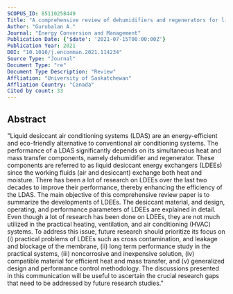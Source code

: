 ```yaml
---
SCOPUS_ID: 85110258449
Title: "A comprehensive review of dehumidifiers and regenerators for liquid desiccant air conditioning system"
Author: "Gurubalan A."
Journal: "Energy Conversion and Management"
Publication Date: {'$date': '2021-07-15T00:00:00Z'}
Publication Year: 2021
DOI: "10.1016/j.enconman.2021.114234"
Source Type: "Journal"
Document Type: "re"
Document Type Description: "Review"
Affliation: "University of Saskatchewan"
Affliation Country: "Canada"
Cited by count: 33
---
```


## Abstract
"Liquid desiccant air conditioning systems (LDAS) are an energy-efficient and eco-friendly alternative to conventional air conditioning systems. The performance of a LDAS significantly depends on its simultaneous heat and mass transfer components, namely dehumidifier and regenerator. These components are referred to as liquid desiccant energy exchangers (LDEEs) since the working fluids (air and desiccant) exchange both heat and moisture. There has been a lot of research on LDEEs over the last two decades to improve their performance, thereby enhancing the efficiency of the LDAS. The main objective of this comprehensive review paper is to summarize the developments of LDEEs. The desiccant material, and design, operating, and performance parameters of LDEEs are explained in detail. Even though a lot of research has been done on LDEEs, they are not much utilized in the practical heating, ventilation, and air conditioning (HVAC) systems. To address this issue, future research should prioritize its focus on (i) practical problems of LDEEs such as cross contamination, and leakage and blockage of the membrane, (ii) long term performance study in the practical systems, (iii) noncorrosive and inexpensive solution, (iv) compatible material for efficient heat and mass transfer, and (v) generalized design and performance control methodology. The discussions presented in this communication will be useful to ascertain the crucial research gaps that need to be addressed by future research studies."
